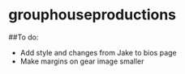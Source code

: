 # grouphouseproductions
##To do:
* Add style and changes from Jake to bios page
* Make margins on gear image smaller
